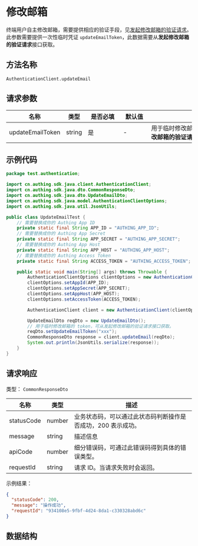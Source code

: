 # 修改邮箱

<!--
  警告⚠️：
  不要直接修改该文档，
  https://github.com/Authing/authing-docs-factory
  使用该项目进行生成
-->

<LastUpdated />

终端用户自主修改邮箱，需要提供相应的验证手段，见[发起修改邮箱的验证请求](#tag/用户资料/修改邮箱/operation/ProfileV3Controller_updateEmailVerification)。
此参数需要提供一次性临时凭证 `updateEmailToken`，此数据需要从**发起修改邮箱的验证请求**接口获取。

## 方法名称

`AuthenticationClient.updateEmail`

## 请求参数

| 名称 | 类型 | <div style="width:80px">是否必填</div> | <div style="width:60px">默认值</div> | <div style="width:300px">描述</div> | <div style="width:200px">示例值</div> |
| ---- | ---- | ---- | ---- | ---- | ---- |
| updateEmailToken | string | 是 | - | 用于临时修改邮箱的 token，可从**发起修改邮箱的验证请求**接口获取。  | `xxxx` |




## 示例代码

```java
package test.authentication;

import cn.authing.sdk.java.client.AuthenticationClient;
import cn.authing.sdk.java.dto.CommonResponseDto;
import cn.authing.sdk.java.dto.UpdateEmailDto;
import cn.authing.sdk.java.model.AuthenticationClientOptions;
import cn.authing.sdk.java.util.JsonUtils;

public class UpdateEmailTest {
    // 需要替换成你的 Authing App ID
    private static final String APP_ID = "AUTHING_APP_ID";
    // 需要替换成你的 Authing App Secret
    private static final String APP_SECRET = "AUTHING_APP_SECRET";
    // 需要替换成你的 Authing App Host
    private static final String APP_HOST = "AUTHING_APP_HOST";
    // 需要替换成你的 Authing Access Token
    private static final String ACCESS_TOKEN = "AUTHING_ACCESS_TOKEN";

    public static void main(String[] args) throws Throwable {
        AuthenticationClientOptions clientOptions = new AuthenticationClientOptions();
        clientOptions.setAppId(APP_ID);
        clientOptions.setAppSecret(APP_SECRET);
        clientOptions.setAppHost(APP_HOST);
        clientOptions.setAccessToken(ACCESS_TOKEN);

        AuthenticationClient client = new AuthenticationClient(clientOptions);

        UpdateEmailDto reqDto = new UpdateEmailDto();
        // 用于临时修改邮箱的 token，可从发起修改邮箱的验证请求接口获取。
        reqDto.setUpdateEmailToken("xxx");
        CommonResponseDto response = client.updateEmail(reqDto);
        System.out.println(JsonUtils.serialize(response));
    }
}

```



  
## 请求响应

类型： `CommonResponseDto`

| 名称 | 类型 | 描述 |
| ---- | ---- | ---- |
| statusCode | number | 业务状态码，可以通过此状态码判断操作是否成功，200 表示成功。 |
| message | string | 描述信息 |
| apiCode | number | 细分错误码，可通过此错误码得到具体的错误类型。 |
| requestId | string | 请求 ID。当请求失败时会返回。 |



示例结果：

```json
{
  "statusCode": 200,
  "message": "操作成功",
  "requestId": "934108e5-9fbf-4d24-8da1-c330328abd6c"
}
```

## 数据结构


